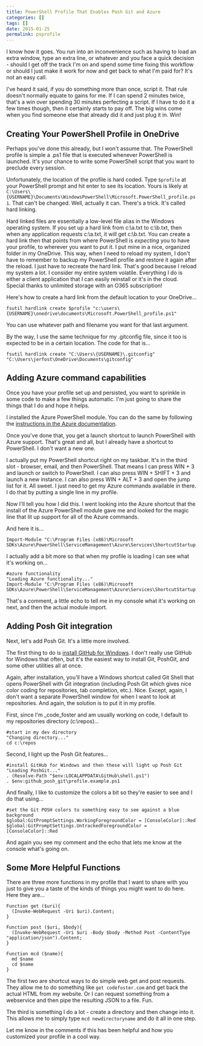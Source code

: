 ```yaml
---
title: PowerShell Profile That Enables Posh Git and Azure
categories: []
tags: []
date: 2015-01-25
permalink: psprofile
---
```


I know how it goes. You run into an inconvenience such as having to load an extra window, type an extra line, or whatever and you face a quick decision - should I get off the track I&#39;m on and spend some time fixing this workflow or should I just make it work for now and get back to what I&#39;m paid for? It&#39;s not an easy call.
<!-- xmore -->

I&#39;ve heard it said, if you do something more than once, script it. That rule doesn&#39;t normally equate to gains for me. If I can spend 2 minutes twice, that&#39;s a win over spending 30 minutes perfecting a script. If I have to do it a few times though, then it certainly starts to pay off. The big wins come when you find someone else that already did it and just plug it in. Win!

## Creating Your PowerShell Profile in OneDrive

Perhaps you&#39;ve done this already, but I won&#39;t assume that. The PowerShell profile is simple a .ps1 file that is executed whenever PowerShell is launched. It&#39;s your chance to write some PowerShell script that you want to preclude every session.

Unfortunately, the location of the profile is hard coded. Type `$profile` at your PowerShell prompt and hit enter to see its location. Yours is likely at `C:\Users\{USERNAME}\Documents\WindowsPowerShell\Microsoft.PowerShell_profile.ps1`. That can&#39;t be changed. Well, actually it can. There&#39;s a trick. It&#39;s called hard linking.

Hard linked files are essentially a low-level file alias in the Windows operating system. If you set up a hard link from c:\a.txt to c:\b.txt, then when any application requests c:\a.txt, it will get c:\b.txt. You can create a hard link then that points from where PowerShell is _expecting_ you to have your profile, to wherever you want to put it. I put mine in a nice, organized folder in my OneDrive. This way, when I need to reload my system, I don&#39;t have to remember to backup my PowerShell profile and restore it again after the reload. I just have to recreate the hard link. That&#39;s good because I reload my system a lot. I consider my entire system volatile. Everything I do is either a client application that I can easily reinstall or it&#39;s in the cloud. Special thanks to unlimited storage with an O365 subscription!

Here&#39;s how to create a hard link from the default location to your OneDrive...

```
fsutil hardlink create $profile "c:\users\{USERNAME}\onedrive\documents\Microsoft.PowerShell_profile.ps1"
```

You can use whatever path and filename you want for that last argument.

By the way, I use the same technique for my .gitconfig file, since it too is expected to be in a certain location. The code for that is...

```
fsutil hardlink create "C:\Users\{USERNAME}\.gitconfig" "C:\Users\jerfost\OneDrive\Documents\gitconfig"
```

## Adding Azure command capabilities

Once you have your profile set up and persisted, you want to sprinkle in some code to make a few things automatic. I&#39;m just going to share the things that I do and hope it helps.

I installed the Azure PowerShell module. You can do the same by following the [instructions in the Azure documentation](http://azure.microsoft.com/en-us/documentation/articles/install-configure-powershell/).

Once you&#39;ve done that, you get a launch shortcut to launch PowerShell with Azure support. That&#39;s great and all, but I already have a shortcut to PowerShell. I don&#39;t want a new one.

I actually put my PowerShell shortcut right on my taskbar. It&#39;s in the third slot - browser, email, and then PowerShell. That means I can press WIN + 3 and launch or switch to PowerShell. I can also press WIN + SHIFT + 3 and launch a new instance. I can also press WIN + ALT + 3 and open the jump list for it. All sweet. I just need to get my Azure commands available in there. I do that by putting a single line in my profile.

Now I&#39;ll tell you how I did this. I went looking into the Azure shortcut that the install of the Azure PowerShell module gave me and looked for the magic line that lit up support for all of the Azure commands.

And here it is...

```
Import-Module "C:\Program Files (x86)\Microsoft SDKs\Azure\PowerShell\ServiceManagement\Azure\Services\ShortcutStartup.ps1"
```

I actually add a bit more so that when my profile is loading I can see what it&#39;s working on...

```
#azure functionality
"Loading Azure functionality..."
Import-Module "C:\Program Files (x86)\Microsoft SDKs\Azure\PowerShell\ServiceManagement\Azure\Services\ShortcutStartup.ps1"
```

That&#39;s a comment, a little echo to tell me in my console what it&#39;s working on next, and then the actual module import.

## Adding Posh Git integration

Next, let&#39;s add Posh Git. It&#39;s a little more involved.

The first thing to do is [install GitHub for Windows](http://windows.github.com). I don&#39;t really use GitHub for Windows that often, but it&#39;s the easiest way to install Git, PoshGit, and some other utilities all at once.

Again, after installation, you&#39;ll have a Windows shortcut called Git Shell that opens PowerShell with Git integration (including Posh Git which gives nice color coding for repositories, tab completion, etc.). Nice. Except, again, I don&#39;t want a separate PowerShell window for when I want to look at repositories. And again, the solution is to put it in my profile.

First, since I&#39;m _code_foster and am usually working on code, I default to my repositories directory (c:\repos)...

```
#start in my dev directory
"Changing directory..."
cd c:\repos
```

Second, I light up the Posh Git features...

```
#install GitHub for Windows and then these will light up Posh Git
"Loading PoshGit..."
. (Resolve-Path "$env:LOCALAPPDATA\GitHub\shell.ps1")
. $env:github_posh_git\profile.example.ps1
```

And finally, I like to customize the colors a bit so they&#39;re easier to see and I do that using...

```
#set the Git POSH colors to something easy to see against a blue background
$global:GitPromptSettings.WorkingForegroundColor = [ConsoleColor]::Red 
$global:GitPromptSettings.UntrackedForegroundColor = [ConsoleColor]::Red
```

And again you see my comment and the echo that lets me know at the console what&#39;s going on.

## Some More Helpful Functions

There are three more functions in my profile that I want to share with you just to give you a taste of the kinds of things you might want to do here. Here they are...

```
Function get ($uri){
  (Invoke-WebRequest -Uri $uri).Content;
}

Function post ($uri, $body){
  (Invoke-WebRequest -Uri $uri -Body $body -Method Post -ContentType "application/json").Content;
}

Function mcd ($name){
  md $name
  cd $name
}
```

The first two are shortcut ways to do simple web get and post requests. They allow me to do something like `get codefoster.com` and get back the actual HTML from my website. Or I can request something from a webservice and then pipe the resulting JSON to a file. Fun.

The third is something I do a lot - create a directory and then change into it. This allows me to simply type `mcd newdirectoryname` and do it all in one step.

Let me know in the comments if this has been helpful and how you customized your profile in a cool way.
